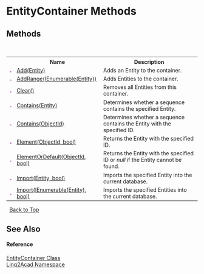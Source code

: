 # EntityContainer Methods
 

## Methods
&nbsp;<table><tr><th></th><th>Name</th><th>Description</th></tr><tr><td>![Public method](media/pubmethod.gif "Public method")</td><td><a href="M_Linq2Acad_EntityContainer_Add.md">Add(Entity)</a></td><td>
Adds an Entity to the container.</td></tr><tr><td>![Public method](media/pubmethod.gif "Public method")</td><td><a href="M_Linq2Acad_EntityContainer_AddRange.md">AddRange(IEnumerable(Entity))</a></td><td>
Adds Entities to the container.</td></tr><tr><td>![Public method](media/pubmethod.gif "Public method")</td><td><a href="M_Linq2Acad_EntityContainer_Clear.md">Clear()</a></td><td>
Removes all Entities from this container.</td></tr><tr><td>![Public method](media/pubmethod.gif "Public method")</td><td><a href="M_Linq2Acad_EntityContainer_Contains_1.md">Contains(Entity)</a></td><td>
Determines whether a sequence contains the specified Entity.
&nbsp;</tr><tr><td>![Public method](media/pubmethod.gif "Public method")</td><td><a href="M_Linq2Acad_EntityContainer_Contains.md">Contains(ObjectId)</a></td><td>
Determines whether a sequence contains the Entity with the specified ID.
&nbsp;</tr><tr><td>![Public method](media/pubmethod.gif "Public method")</td><td><a href="M_Linq2Acad_EntityContainer_Element.md">Element(ObjectId, bool)</a></td><td>
Returns the Entity with the specified ID.
&nbsp;</tr><tr><td>![Public method](media/pubmethod.gif "Public method")</td><td><a href="M_Linq2Acad_EntityContainer_ElementOrDefault.md">ElementOrDefault(ObjectId, bool)</a></td><td>
Returns the Entity with the specified ID or <i>null</i> if the Entity cannot be found.
&nbsp;</tr><tr><td>![Public method](media/pubmethod.gif "Public method")</td><td><a href="M_Linq2Acad_EntityContainer_Import_1.md">Import(Entity, bool)</a></td><td>
Imports the specified Entity into the current database.
&nbsp;</tr><tr><td>![Public method](media/pubmethod.gif "Public method")</td><td><a href="M_Linq2Acad_EntityContainer_Import.md">Import(IEnumerable(Entity), bool)</a></td><td>
Imports the specified Entities into the current database.
&nbsp;</tr></table>&nbsp;
<a href="#entitycontainer-methods">Back to Top</a>

## See Also


#### Reference
<a href="T_Linq2Acad_EntityContainer.md">EntityContainer Class</a><br /><a href="N_Linq2Acad.md">Linq2Acad Namespace</a><br />
